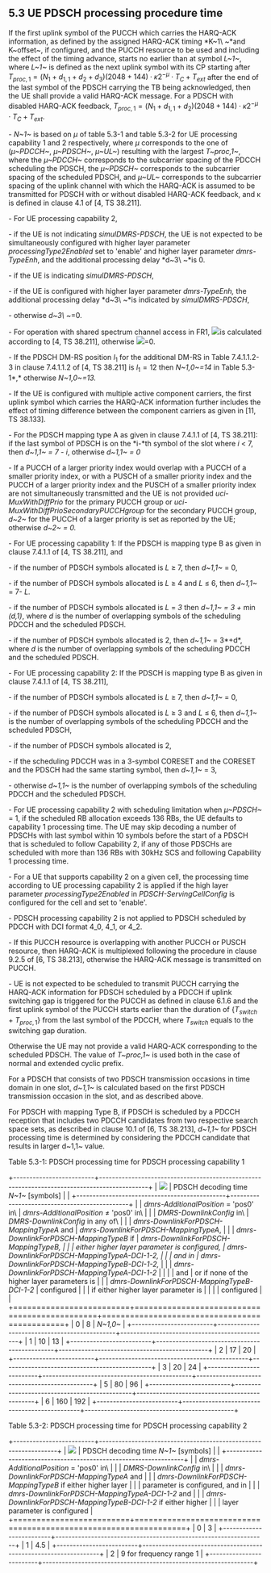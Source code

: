## 5.3 UE PDSCH processing procedure time

If the first uplink symbol of the PUCCH which carries the HARQ-ACK
information, as defined by the assigned HARQ-ACK timing *K~1\ ~*and
K~offset~, if configured, and the PUCCH resource to be used and
including the effect of the timing advance, starts no earlier than at
symbol *L~1~*, where *L~1~* is defined as the next uplink symbol with
its CP starting after
$T_{proc,1} = (N_{1} + d_{1,1} + d_{2} + d_{3})(2048 + 144) \cdot \kappa 2^{- \mu} \cdot T_{C} + T_{ext}$
after the end of the last symbol of the PDSCH carrying the TB being
acknowledged, then the UE shall provide a valid HARQ-ACK message. For a
PDSCH with disabled HARQ-ACK
feedback,$\ T_{proc,1} = (N_{1} + d_{1,1} + d_{2})(2048 + 144) \cdot \kappa 2^{- \mu} \cdot T_{C} + T_{ext}$.

*- N~1~* is based on *µ* of table 5.3-1 and table 5.3-2 for UE
processing capability 1 and 2 respectively, where *µ* corresponds to the
one of (*µ~PDCCH~*, *µ~PDSCH~*, *µ~UL~*) resulting with the largest
*T~proc,1~*, where the *µ~PDCCH~* corresponds to the subcarrier spacing
of the PDCCH scheduling the PDSCH, the *µ~PDSCH~* corresponds to the
subcarrier spacing of the scheduled PDSCH, and *µ~UL~* corresponds to
the subcarrier spacing of the uplink channel with which the HARQ-ACK is
assumed to be transmitted for PDSCH with or without disabled HARQ-ACK
feedback, and κ is defined in clause 4.1 of \[4, TS 38.211\].

*-* For UE processing capability 2,

*-* if the UE is not indicating *simulDMRS-PDSCH*, the UE is not
expected to be simultaneously configured with higher layer parameter
*processingType2Enabled* set to \'enable\' and higher layer parameter
*dmrs-TypeEnh*, and the additional processing delay *d~3\ ~*is 0.

\- if the UE is indicating *simulDMRS-PDSCH*,

*-* if the UE is configured with higher layer parameter *dmrs-TypeEnh,*
the additional processing delay *d~3\ ~*is indicated by
*simulDMRS-PDSCH*,

*-* otherwise *d~3\ ~*=0.

*-* For operation with shared spectrum channel access in FR1,
![](media/image696.wmf)is calculated according to \[4, TS 38.211\],
otherwise ![](media/image696.wmf)=0.

*-* If the PDSCH DM-RS position $l_{1}$ for the additional DM-RS in
Table 7.4.1.1.2-3 in clause 7.4.1.1.2 of \[4, TS 38.211\] is
$l_{1} = 12$ then *N~1,0~=14* in Table 5.3-1*,* otherwise *N~1,0~=13.*

\- If the UE is configured with multiple active component carriers, the
first uplink symbol which carries the HARQ-ACK information further
includes the effect of timing difference between the component carriers
as given in \[11, TS 38.133\].

\- For the PDSCH mapping type A as given in clause 7.4.1.1 of \[4, TS
38.211\]: if the last symbol of PDSCH is on the *i-*th symbol of the
slot where *i* \< 7, then *d~1,1~ = 7 - i*, otherwise *d~1,1~ = 0*

\- If a PUCCH of a larger priority index would overlap with a PUCCH of a
smaller priority index, or with a PUSCH of a smaller priority index and
the PUCCH of a larger priority index and the PUSCH of a smaller priority
index are not simultaneously transmitted and the UE is not provided
*uci-MuxWithDiffPrio* for the primary PUCCH group or
*uci-MuxWithDiffPrioSecondaryPUCCHgroup* for the secondary PUCCH group,
*d~2~* for the PUCCH of a larger priority is set as reported by the UE;
otherwise *d~2~ = 0.*

\- For UE processing capability 1: If the PDSCH is mapping type B as
given in clause 7.4.1.1 of \[4, TS 38.211\], and

\- if the number of PDSCH symbols allocated is *L* ≥ 7, then *d~1,1~* =
0,

\- if the number of PDSCH symbols allocated is *L* ≥ 4 and *L* ≤ 6, then
*d~1,1~* = 7- *L.*

\- if the number of PDSCH symbols allocated is *L* = *3* then *d~1,1~ =
3 +* min *(d,1)*, where *d* is the number of overlapping symbols of the
scheduling PDCCH and the scheduled PDSCH.

\- if the number of PDSCH symbols allocated is 2, then *d~1,1~* = 3*+d*,
where *d* is the number of overlapping symbols of the scheduling PDCCH
and the scheduled PDSCH.

\- For UE processing capability 2: If the PDSCH is mapping type B as
given in clause 7.4.1.1 of \[4, TS 38.211\],

\- if the number of PDSCH symbols allocated is *L* ≥ 7, then *d~1,1~* =
0,

\- if the number of PDSCH symbols allocated is *L* ≥ 3 and *L* ≤ 6, then
*d~1,1~* is the number of overlapping symbols of the scheduling PDCCH
and the scheduled PDSCH,

\- if the number of PDSCH symbols allocated is 2,

\- if the scheduling PDCCH was in a 3-symbol CORESET and the CORESET and
the PDSCH had the same starting symbol, then *d~1,1~* = 3,

\- otherwise *d~1,1~* is the number of overlapping symbols of the
scheduling PDCCH and the scheduled PDSCH.

\- For UE processing capability 2 with scheduling limitation when
*µ~PDSCH~* = 1, if the scheduled RB allocation exceeds 136 RBs, the UE
defaults to capability 1 processing time. The UE may skip decoding a
number of PDSCHs with last symbol within 10 symbols before the start of
a PDSCH that is scheduled to follow Capability 2, if any of those PDSCHs
are scheduled with more than 136 RBs with 30kHz SCS and following
Capability 1 processing time.

\- For a UE that supports capability 2 on a given cell, the processing
time according to UE processing capability 2 is applied if the high
layer parameter *processingType2Enabled* in *PDSCH-ServingCellConfig* is
configured for the cell and set to \'enable\'.

\- PDSCH processing capability 2 is not applied to PDSCH scheduled by
PDCCH with DCI format 4_0, 4_1, or 4_2.

\- If this PUCCH resource is overlapping with another PUCCH or PUSCH
resource, then HARQ-ACK is multiplexed following the procedure in clause
9.2.5 of \[6, TS 38.213\], otherwise the HARQ-ACK message is transmitted
on PUCCH.

\- UE is not expected to be scheduled to transmit PUCCH carrying the
HARQ-ACK information for PDSCH scheduled by a PDCCH if uplink switching
gap is triggered for the PUCCH as defined in clause 6.1.6 and the first
uplink symbol of the PUCCH starts earlier than the duration of
{$T_{switch}$ + $T_{proc,1}$} from the last symbol of the PDCCH, where
$T_{switch}$ equals to the switching gap duration.

Otherwise the UE may not provide a valid HARQ-ACK corresponding to the
scheduled PDSCH. The value of *T~proc,1~* is used both in the case of
normal and extended cyclic prefix.

For a PDSCH that consists of two PDSCH transmission occasions in time
domain in one slot, *d~1,1~* is calculated based on the first PDSCH
transmission occasion in the slot, and as described above.

For PDSCH with mapping Type B, if PDSCH is scheduled by a PDCCH
reception that includes two PDCCH candidates from two respective search
space sets, as described in clause 10.1 of \[6, TS 38.213\], *d~1,1~*
for PDSCH processing time is determined by considering the PDCCH
candidate that results in larger d~1,1~ value.

Table 5.3-1: PDSCH processing time for PDSCH processing capability 1

+-------------------------+---------------------------------------------------------------------------------------------+
| ![](media/image697.wmf) | PDSCH decoding time *N~1~* \[symbols\]                                                      |
|                         +----------------------------------------------+----------------------------------------------+
|                         | *dmrs-AdditionalPosition* = \'pos0\' in\     | *dmrs-AdditionalPosition* ≠ \'pos0\' in\     |
|                         | *DMRS-DownlinkConfig* in\                    | *DMRS-DownlinkConfig* in any of\             |
|                         | *dmrs-DownlinkForPDSCH-MappingTypeA* and     | *dmrs-DownlinkForPDSCH-MappingTypeA*,        |
|                         | *dmrs-DownlinkForPDSCH-MappingTypeB* if      | *dmrs-DownlinkForPDSCH-MappingTypeB,         |
|                         | either higher layer parameter is configured, | dmrs-DownlinkForPDSCH-MappingTypeA-DCI-1-2,  |
|                         | and in                                       | dmrs-DownlinkForPDSCH-MappingTypeB-DCI-1-2,* |
|                         | *dmrs-DownlinkForPDSCH-MappingTypeA-DCI-1-2* |                                              |
|                         | and                                          | or if none of the higher layer parameters is |
|                         | *dmrs-DownlinkForPDSCH-MappingTypeB-DCI-1-2* | configured                                   |
|                         | if either higher layer parameter is          |                                              |
|                         | configured                                   |                                              |
+=========================+==============================================+==============================================+
| 0                       | 8                                            | *N~1,0~*                                     |
+-------------------------+----------------------------------------------+----------------------------------------------+
| 1                       | 10                                           | 13                                           |
+-------------------------+----------------------------------------------+----------------------------------------------+
| 2                       | 17                                           | 20                                           |
+-------------------------+----------------------------------------------+----------------------------------------------+
| 3                       | 20                                           | 24                                           |
+-------------------------+----------------------------------------------+----------------------------------------------+
| 5                       | 80                                           | 96                                           |
+-------------------------+----------------------------------------------+----------------------------------------------+
| 6                       | 160                                          | 192                                          |
+-------------------------+----------------------------------------------+----------------------------------------------+

Table 5.3-2: PDSCH processing time for PDSCH processing capability 2

+-------------------------+-----------------------------------------------------------------+
| ![](media/image697.wmf) | PDSCH decoding time *N~1~* \[symbols\]                          |
|                         +-----------------------------------------------------------------+
|                         | *dmrs-AdditionalPosition* = \'pos0\' in\                        |
|                         | *DMRS-DownlinkConfig* in\                                       |
|                         | *dmrs-DownlinkForPDSCH-MappingTypeA* and                        |
|                         | *dmrs-DownlinkForPDSCH-MappingTypeB* if either higher layer     |
|                         | parameter is configured, and in                                 |
|                         | *dmrs-DownlinkForPDSCH-MappingTypeA-DCI-1-2* and                |
|                         | *dmrs-DownlinkForPDSCH-MappingTypeB-DCI-1-2* if either higher   |
|                         | layer parameter is configured                                   |
+=========================+=================================================================+
| 0                       | 3                                                               |
+-------------------------+-----------------------------------------------------------------+
| 1                       | 4.5                                                             |
+-------------------------+-----------------------------------------------------------------+
| 2                       | 9 for frequency range 1                                         |
+-------------------------+-----------------------------------------------------------------+